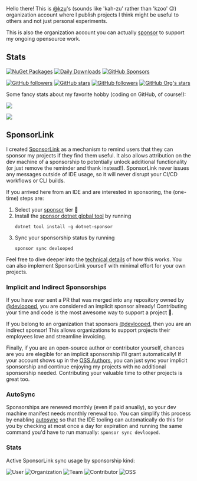 Hello there! This is [@kzu](https://github.com/kzu)'s (sounds like 'kah-zu' rather than 'kzoo' 😉) organization account 
where I publish projects I think might be useful to others and not just personal experiments. 

This is also the organization account you can actually [sponsor](https://github.com/sponsors/devlooped) 
to support my ongoing opensource work.

## Stats

[![NuGet Packages](https://img.shields.io/badge/dynamic/json?url=https%3A%2F%2Fgithub.com%2Fdevlooped%2Fnuget%2Fraw%2Frefs%2Fheads%2Fmain%2FDevlooped.json&query=%24.summary.packages&style=social&logo=nuget&label=packages)](https://www.nuget.org/profiles/devlooped)
[![Daily Downloads](https://img.shields.io/badge/dynamic/json?url=https%3A%2F%2Fgithub.com%2Fdevlooped%2Fnuget%2Fraw%2Frefs%2Fheads%2Fmain%2FDevlooped.json&query=%24.summary.downloads&style=social&logo=nuget&label=daily%20downloads
)](https://www.nuget.org/profiles/devlooped)
[![GitHub Sponsors](https://img.shields.io/github/sponsors/devlooped?style=social&logo=githubsponsors)](https://github.com/sponsors/devlooped)

[![GitHub followers](https://img.shields.io/github/followers/kzu?logo=GitHub&label=@kzu%20followers)](https://github.com/kzu)
[![GitHub stars](https://img.shields.io/github/stars/kzu?logo=GitHub&label=@kzu%20stars&affiliations=OWNER,COLLABORATOR&color=FFC83D)](https://github.com/kzu)
[![GitHub followers](https://img.shields.io/github/followers/devlooped?logo=GitHub&label=@devlooped%20followers)](https://github.com/devlooped)
[![GitHub Org's stars](https://img.shields.io/github/stars/devlooped?logo=GitHub&label=@devlooped%20stars)](https://github.com/devlooped)

Some fancy stats about my favorite hobby (coding on GitHub, of course!):

<p>
<picture>
  <source
    srcset="https://github-readme-stats.vercel.app/api?username=kzu&show_icons=true&locale=en&show=discussions_answered&theme=dark&custom_title=Kzu%20Stats%20In%20A%20Nutshell"
    media="(prefers-color-scheme: dark)" />
  <source
    srcset="https://github-readme-stats.vercel.app/api?username=kzu&show_icons=true&locale=en&show=discussions_answered&custom_title=Kzu%20Stats%20In%20A%20Nutshell"
    media="(prefers-color-scheme: light), (prefers-color-scheme: no-preference)" />
  <img align="center" src="https://github-readme-stats.vercel.app/api?username=kzu&show_icons=true&locale=en&show=discussions_answered&custom_title=Kzu%20Stats%20In%20A%20Nutshell" />
</picture>
</p>

<p>
<picture>
  <source
    srcset="https://github-readme-streak-stats.herokuapp.com/?user=kzu&theme=dark"
    media="(prefers-color-scheme: dark)" />
  <source
    srcset="https://github-readme-streak-stats.herokuapp.com/?user=kzu"
    media="(prefers-color-scheme: light), (prefers-color-scheme: no-preference)" />
  <img align="center" src="https://github-readme-streak-stats.herokuapp.com/?user=kzu" />
</picture>
</p>

<div id="sponsorlink"></div>

## SponsorLink

I created [SponsorLink](https://www.devlooped.com/SponsorLink/) as a mechanism to remind users that they can 
sponsor my projects if they find them useful. It also allows attribution on the dev machine of a sponsorship 
to potentially unlock additional functionality (or just remove the reminder and thank instead!). SponsorLink 
never issues any messages outside of IDE usage, so it will never disrupt your CI/CD workflows or CLI builds.

If you arrived here from an IDE and are interested in sponsoring, the (one-time) steps are:

1. Select your [sponsor](https://github.com/sponsors/devlooped) tier 🙏
1. Install the [sponsor dotnet global tool](https://nuget.org/packages/dotnet-sponsor) by running
   ```shell
   dotnet tool install -g dotnet-sponsor
   ```
4. Sync your sponsorship status by running
   ```shell
   sponsor sync devlooped
   ```

Feel free to dive deeper into the [technical details](https://www.devlooped.com/SponsorLink/github.html) of how 
this works. You can also implement SponsorLink yourself with minimal effort for your own projects.

### Implicit and Indirect Sponsorships

If you have ever sent a PR that was merged into any repository owned by [@devlooped](https://github.com/devlooped), 
you are considered an implicit sponsor already! Contributing your time and code is the most awesome way to support a project 🫶.

If you belong to an organization that sponsors [@devlooped](https://github.com/sponsors/devlooped), then you are 
an indirect sponsor! This allows organizations to support projects their employees love and streamline invoicing.

Finally, if you are an open-source author or contributor yourself, chances are you are elegible for an implicit 
sponsorship I'll grant automatically! If your account shows up in the [OSS Authors](https://www.devlooped.com/SponsorLink/github/oss/), 
you can just sync your implicit sponsorship and continue enjoying my projects with no additional sponsorship needed. 
Contributing your valuable time to other projects is great too.

<div id="autosync"></div>

### AutoSync

Sponsorships are renewed monthly (even if paid anually), so your dev machine manifest needs monthly renewal too.
You can simplify this process by enabling [autosync](https://www.devlooped.com/SponsorLink/github.html#auto-sync) 
so that the IDE tooling can automatically do this for you by checking at most once a day for expiration and running 
the same command you'd have to run manually: `sponsor sync devlooped`.

### Stats

Active SponsorLink sync usage by sponsorship kind:

![User](https://img.shields.io/endpoint?color=ea4aaa&url=https%3A%2F%2Fsponsorlink.devlooped.com%2Fbadge%3Fuser)
![Organization](https://img.shields.io/endpoint?color=yellow&url=https%3A%2F%2Fsponsorlink.devlooped.com%2Fbadge%3Forg)
![Team](https://img.shields.io/endpoint?color=8A2BE2&url=https%3A%2F%2Fsponsorlink.devlooped.com%2Fbadge%3Fteam)
![Contributor](https://img.shields.io/endpoint?color=blue&url=https%3A%2F%2Fsponsorlink.devlooped.com%2Fbadge%3Fcontrib)
![OSS](https://img.shields.io/endpoint?color=green&url=https%3A%2F%2Fsponsorlink.devlooped.com%2Fbadge%3Foss)
